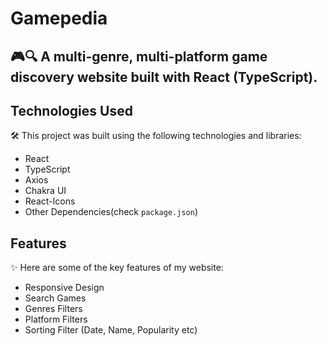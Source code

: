 # Gamepedia

## 🎮🔍 A multi-genre, multi-platform game discovery website built with React (TypeScript).

## Technologies Used

🛠️ This project was built using the following technologies and libraries:

- React
- TypeScript
- Axios
- Chakra UI
- React-Icons
- Other Dependencies(check `package.json`)

## Features

✨ Here are some of the key features of  my website:

- Responsive Design
- Search Games
- Genres Filters
- Platform Filters
- Sorting Filter (Date, Name, Popularity etc)
